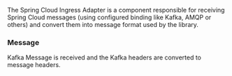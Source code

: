 The Spring Cloud Ingress Adapter is a component responsible for receiving Spring Cloud messages (using configured binding like Kafka, AMQP or others) and 
convert them into message format used by the library.

### Message

Kafka Message is received and the Kafka headers are converted to message headers. 
